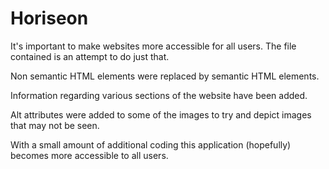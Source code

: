 # Horiseon

It's important to make websites more accessible for all users. 
The file contained is an attempt to do just that. 

Non semantic HTML elements were replaced by semantic HTML elements.

Information regarding various sections of the website have been added. 

Alt attributes were added to some of the images to try and depict images that may not be seen. 

With a small amount of additional coding this application (hopefully) becomes more accessible to all users.